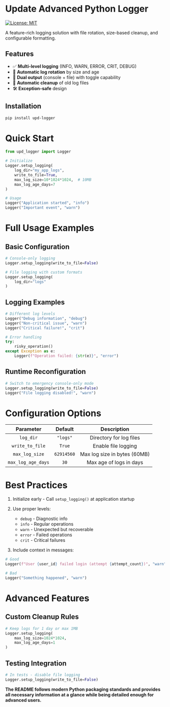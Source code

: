 # Update Advanced Python Logger

[![License: MIT](https://img.shields.io/badge/License-MIT-yellow.svg)](https://opensource.org/licenses/MIT)

A feature-rich logging solution with file rotation, size-based cleanup, and configurable formatting.

## Features

- ✅ **Multi-level logging** (INFO, WARN, ERROR, CRIT, DEBUG)
- 📁 **Automatic log rotation** by size and age
- 📝 **Dual output** (console + file) with toggle capability
- 🧹 **Automatic cleanup** of old log files
- 🛠 **Exception-safe** design

## Installation

```bash
pip install upd-logger
```

# Quick Start

```python
from upd_logger import Logger

# Initialize
Logger.setup_logging(
    log_dir="my_app_logs",
    write_to_file=True,
    max_log_size=10*1024*1024,  # 10MB
    max_log_age_days=7
)

# Usage
Logger("Application started", "info")
Logger("Important event", "warn")
```

# Full Usage Examples

## Basic Configuration

```python
# Console-only logging
Logger.setup_logging(write_to_file=False)

# File logging with custom formats
Logger.setup_logging(
    log_dir="logs"
)
```

## Logging Examples

```python
# Different log levels
Logger("Debug information", "debug")
Logger("Non-critical issue", "warn")
Logger("Critical failure!", "crit")

# Error handling
try:
    risky_operation()
except Exception as e:
    Logger(f"Operation failed: {str(e)}", "error")
```

## Runtime Reconfiguration

```python
# Switch to emergency console-only mode
Logger.setup_logging(write_to_file=False)
Logger("File logging disabled!", "warn")
```

# Configuration Options

| Parameter         | Default     | Description                          |
|:-----------------:|:-----------:|:------------------------------------:|
| `log_dir`         | `"logs"`    | Directory for log files              |
| `write_to_file`   | `True`      | Enable file logging                  |
| `max_log_size`    | `62914560`  | Max log size in bytes (60MB)         |
| `max_log_age_days`| `30`        | Max age of logs in days              |

# Best Practices
1. Initialize early - Call `setup_logging()` at application startup

2. Use proper levels:
    - `debug` - Diagnostic info
    - `info` - Regular operations
    - `warn` - Unexpected but recoverable
    - `error` - Failed operations
    - `crit` - Critical failures
    
3. Include context in messages:
```python
# Good
Logger(f"User {user_id} failed login (attempt {attempt_count})", "warn")

# Bad
Logger("Something happened", "warn")
```

# Advanced Features

## Custom Cleanup Rules

```python
# Keep logs for 1 day or max 1MB
Logger.setup_logging(
    max_log_size=1024*1024,
    max_log_age_days=1
)
```

## Testing Integration

```python
# In tests - disable file logging
Logger.setup_logging(write_to_file=False)
```

**The README follows modern Python packaging standards and provides all necessary information at a glance while being detailed enough for advanced users.**